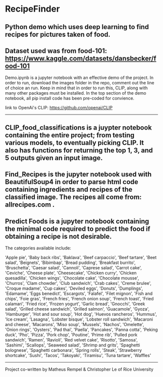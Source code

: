 # RecipeFinder
Python demo which uses deep learning to find recipes for pictures taken of food.
----
Dataset used was from food-101: https://www.kaggle.com/datasets/dansbecker/food-101
-----
Demo.ipynb is a jupyter notebook with an effective demo of the project. In order to run, download the images folder in the repo, comment out the line of choice an run. Keep in mind that in order to run this, CLIP, along with many other packages must be installed. In the top section of the demo notebook, all pip install code has been pre-coded for convience. 

link to OpenAi's CLIP: https://github.com/openai/CLIP

----
CLIP_food_classifications is a juypter notebook containing the entire project; from testing various models, to eventually picking CLIP. It also has functions for returning the top 1, 3, and 5 outputs given an input image. 
----
Find_Recipes is the jupyter notebook used with BeautifulSoup4 in order to parse html code containing ingredients and recipes of the classified image. The recipes all come from: allrecipes.com . 
----
Predict Foods is a jupyter notebook containing the minimal code required to predict the food if obtaining a recipe is not desirable. 
----
The categories available include: 

'Apple pie', 'Baby back ribs', 'Baklava', 'Beef carpaccio', 'Beef tartare', 
        'Beet salad', 'Beignets', 'Bibimbap', 'Bread pudding', 'Breakfast burrito', 
        'Bruschetta', 'Caesar salad', 'Cannoli', 'Caprese salad', 'Carrot cake', 'Ceviche', 
        'Cheese plate', 'Cheesecake', 'Chicken curry', 'Chicken quesadilla', 'Chicken wings', 
        'Chocolate cake', 'Chocolate mousse', 'Churros', 'Clam chowder', 'Club sandwich', 
        'Crab cakes', 'Creme brulee', 'Croque madame', 'Cup cakes', 'Deviled eggs', 'Donuts', 
        'Dumplings', 'Edamame', 'Eggs benedict', 'Escargots', 'Falafel', 'Filet mignon', 
        'Fish and chips', 'Foie gras', 'French fries', 'French onion soup', 'French toast', 
        'Fried calamari', 'Fried rice', 'Frozen yogurt', 'Garlic bread', 'Gnocchi', 'Greek salad', 
        'Grilled cheese sandwich', 'Grilled salmon', 'Guacamole', 'Gyoza', 'Hamburger', 
        'Hot and sour soup', 'Hot dog', 'Huevos rancheros', 'Hummus', 'Ice cream', 'Lasagna', 
        'Lobster bisque', 'Lobster roll sandwich', 'Macaroni and cheese', 'Macarons', 'Miso soup', 
        'Mussels', 'Nachos', 'Omelette', 'Onion rings', 'Oysters', 'Pad thai', 'Paella', 
        'Pancakes', 'Panna cotta', 'Peking duck', 'Pho', 'Pizza', 'Pork chop', 'Poutine', 
        'Prime rib', 'Pulled pork sandwich', 'Ramen', 'Ravioli', 'Red velvet cake', 'Risotto', 
        'Samosa', 'Sashimi', 'Scallops', 'Seaweed salad', 'Shrimp and grits', 'Spaghetti bolognese', 
        'Spaghetti carbonara', 'Spring rolls', 'Steak', 'Strawberry shortcake', 'Sushi', 'Tacos', 
        'Takoyaki', 'Tiramisu', 'Tuna tartare', 'Waffles'
        
----

Project co-written by Matheus Rempel & Christopher Le of Rice University 
